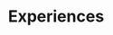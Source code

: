 ---
title: Experiences
experiences:
  - title: Data Scientist
    organization:
      name: Bottomline Technologies
      url: https://www.bottomline.com/apac
    dates: '2021 - Present'
    location: Bengaluru, India
    team: Global Data Engineering
    writeup: >

      - <b>Forecasting Payment Dates for Invoices</b>

        - Generated features and experimented with multiple regression models to get a 45% higher forecast accuracy than baseline models.

        - Implemented quantile regression to get prediction intervals to quantify confidence in predictions. Worked on creating visualizations with prediction intervals that could be interpreted by non-technical stakeholders.

      - <b>Analytics Dashboard for B2B Accounts Receivable (AR) Platform</b>
        
        - Computation and analysis of AR KPIs to develop insights on the efficiency of vendors’ AR team.
        
        - Data clustering and cluster analysis to profile and identify high-value B2B customers.

      
  - title: Trainee Decision Scientist
    organization:
      name: Mu Sigma Business Solutions
      url: https://www.mu-sigma.com/
    dates: '2019 - 2021'
    location: Bengaluru, India
    team: Innovation and Research (InD) Labs
    writeup: >

      - <b>Framework for Autonomous Adaptive Agents using Swarm Intelligence</b>

        - Literature review on proposed frameworks and architecture for adaptive systems with swarms of intelligent agents.

        - Designed and implemented an adaptive system for anomaly detection using a feedback-and-control mechanism, with Particle Swarm Optimization (Genetic Algorithm) to tune parameter weights on non-linear cost functions.

      - <b>Anomaly Detection in Financial Time Series</b>
        
        - Researched and implemented Bollinger Bands, Ornstein-Uhlenbeck and Regime-Switch models for anomaly detection on live-streamed financial security prices.
        
        - Vectorized the execution logic for offline batch-processing to achieve an 83% decrease in run-time for strategy simulation and testing.

        - Created network graph based on the correlation between asset prices and engineered network metrics to capture the evolution of the graph over time. Trained a classification model on the network metrics to detect the state of the market.

      - <b>Predictive Maintenance for Industrial IoT use-case involving Multivariate Time Series Analysis</b>

        - Explored Vector Auto-Regressive (VAR), Structured VAR and Bayesian VAR models, along with pre-processing tests (stationarity, Granger-causality and co-integration), lag optimization using information criterion and residual analysis for model diagnosis.

        - Created a configurable R Markdown file to run VAR and its variants end-to-end and generate HTML reports for any given multivariate time-series data.
      
  - title: Intern
    organization:
      name: NEC Technologies India
      url: https://in.nec.com/
    dates: 'Jan 2019 - May 2019'
    location: Noida, India
    team: Advanced Technologies and Smart Solutions (ATSS)
    writeup: >

      - <b>Natural Language Processing for CRM Automation</b>

        - Worked on creating a model to control CRM CLI with Natural Language commands.

        - Applied NLTK for text preprocessing and Stanford NLP for part-of-speech tagging and named entity recognition.

      - <b>Predictive Machine Learning for Financial Data</b>

        - Performed Exploratory Data Analysis and created a Semi-Supervised Learning (SSL) model to predict the lease absorption potential of clients

        - Implemented Self-Organizing Maps to augment the predictions of the SSL phase.

weight: 2
widget:
  handler: experiences

  # Options: sm, md, lg and xl. Default is md.
  width: 

  sidebar:
    # Options: left and right. Leave blank to hide.
    position: 
    # Options: sm, md, lg and xl. Default is md.
    scale:
  
  background:
    # Options: primary, secondary, tertiary or any valid color value. Default is primary.
    color: primary
    image:
    # Options: auto, cover and contain. Default is auto.
    size:
    # Options: center, top, right, bottom, left.
    position:
    # Options: fixed, local, scroll.
    attachment: 
---